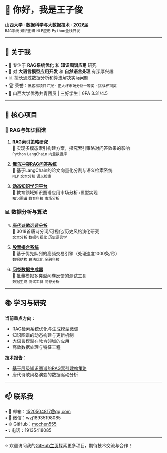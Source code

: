 # 👋 你好，我是王子俊 

**山西大学 · 数据科学与大数据技术 · 2026届**  
`RAG系统` `知识图谱` `NLP应用` `Python全栈开发`

---

## 🚀 关于我

• 🌱 专注于 **RAG系统优化** 和 **知识图谱应用** 研究  
• 🔭 对 **大语言模型应用开发** 和 **自然语言处理** 有深厚兴趣  
• 📊 擅长通过数据分析和算法解决实际问题  
• 🏆 荣誉：`黑客松项目汇报` · `正大杯市场分析一等奖` · `挑战杯铜奖`  
• 🏫 山西大学优秀共青团员 | 三好学生 | GPA 3.31/4.5



---

## 🌟 核心项目

### 🧠 RAG与知识图谱
1. **[RAG索引策略研究](https://github.com/mochen555/Rag-kg)**  
   📌 实现多模态索引构建方案，探究索引策略对问答效果的影响  
   `Python` `LangChain` `向量数据库`

2. **[俄乌冲突RAG问答系统](https://github.com/mochen555/rag_system)**  
   📌 基于LangChain的论文向量化分割与语义检索系统  
   `NLP` `文本分割` `语义检索`

3. **[动态知识学习平台](https://github.com/mochen555/kg-learning-platform)**  
   📌 教育领域知识图谱应用市场分析+原型实现  
   `知识图谱` `教育科技` `市场分析`

### 📊 数据分析与算法
4. **[唐代诗歌远读分析](https://github.com/mochen555/Distant-Reading)**  
   📌 3018首唐诗分词/可视化/历史风格演化研究  
   `文本分析` `数据可视化` `历史语言学`

5. **[股票撮合系统](https://github.com/mochen555/stock-trading-system)**  
   📌 基于优先队列的高频交易引擎（处理速度1000条/秒）  
   `数据结构` `算法优化` `金融科技`

6. **[问卷数据生成器](https://github.com/mochen555/data-generate)**  
   📌 批量模拟多类型问卷反馈的测试工具  
   `数据生成` `测试工具` `问卷分析`

---

## 📚 学习与研究
**当前重点方向**：
- RAG检索系统优化与生成模型微调
- 知识图谱的动态构建与更新机制
- 大语言模型在教育领域的应用
- 高效数据处理与特征工程

**技术报告**：
- [基于层级知识图谱的RAG索引建构策略](https://mp.weixin.qq.com/s/X1P7_4F8JuBFGAHACtSNIw)
- 唐代诗歌风格演变的数据驱动分析

---

## 📫 联系我
• 📧 邮箱：1520504817@qq.com  
• 📱 微信：wzj18935198085  
• 🌐 GitHub：[mochen555](https://github.com/mochen555)  
• 📞 电话：19135418085

---

⭐️ 欢迎访问我的[GitHub主页](https://github.com/mochen555)探索更多项目，期待技术交流与合作！
